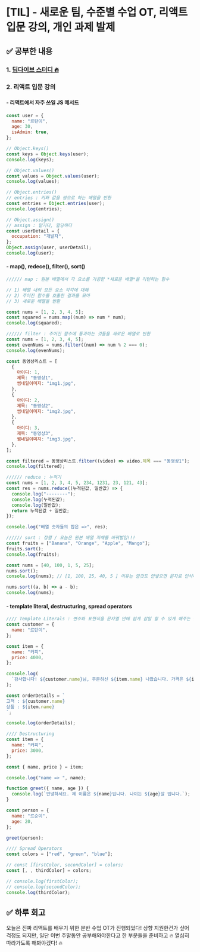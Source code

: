 # [TIL] - 새로운 팀, 수준별 수업 OT, 리액트 입문 강의, 개인 과제 발제

## ✅ 공부한 내용

### 1. [딥다이브 스터디 🔥​](https://github.com/hyeonseok98/js-deep-dive-study/blob/main/%5B06%EC%9E%A5%5D%20%EB%8D%B0%EC%9D%B4%ED%84%B0%20%ED%83%80%EC%9E%85/%EA%B5%AD%EB%AF%BC%EC%98%81.md)

### 2. 리액트 입문 강의

#### - 리액트에서 자주 쓰일 JS 메서드

```jsx
const user = {
  name: "르탄이",
  age: 30,
  isAdmin: true,
};

// Object.keys()
const keys = Object.keys(user);
console.log(keys);

// Object.values()
const values = Object.values(user);
console.log(values);

// Object.entries()
// entries : 키와 값을 쌍으로 하는 배열을 반환
const entries = Object.entries(user);
console.log(entries);

// Object.assign()
// assign : 맡기다, 할당하다
const userDetail = {
  occupation: "개발자",
};
Object.assign(user, userDetail);
console.log(user);
```

#### - map(), redece(), filter(), sort()

```jsx
////// map : 원본 배열에서 각 요소를 가공한 *새로운 배열*을 리턴하는 함수

// 1) 배열 내의 모든 요소 각각에 대해
// 2) 주어진 함수를 호출한 결과를 모아
// 3) 새로운 배열을 반환

const nums = [1, 2, 3, 4, 5];
const squared = nums.map((num) => num * num);
console.log(squared);

////// filter : 주어진 함수에 통과하는 것들을 새로운 배열로 반환
const nums = [1, 2, 3, 4, 5];
const evenNums = nums.filter((num) => num % 2 === 0);
console.log(evenNums);

const 동영상리스트 = [
  {
    아이디: 1,
    제목: "동영상1",
    썸네일이미지: "img1.jpg",
  },
  {
    아이디: 2,
    제목: "동영상2",
    썸네일이미지: "img2.jpg",
  },
  {
    아이디: 3,
    제목: "동영상3",
    썸네일이미지: "img3.jpg",
  },
];

const filtered = 동영상리스트.filter((video) => video.제목 === "동영상1");
console.log(filtered);

////// reduce : 누적기
const nums = [1, 2, 3, 4, 5, 234, 1231, 23, 121, 43];
const res = nums.reduce((누적된값, 일반값) => {
  console.log("--------");
  console.log(누적된값);
  console.log(일반값);
  return 누적된값 + 일반값;
});

console.log("배열 숫자들의 합은 =>", res);

////// sort : 정렬 / 요놈은 원본 배열 자체를 바꿔벌임!!!
const fruits = ["Banana", "Orange", "Apple", "Mango"];
fruits.sort();
console.log(fruits);

const nums = [40, 100, 1, 5, 25];
nums.sort();
console.log(nums); // [1, 100, 25, 40, 5 ] 이유는 암것도 안넣으면 문자로 인식해서

nums.sort((a, b) => a - b);
console.log(nums);
```

#### - template literal, destructuring, spread operators

```jsx
//// Template Literals : 변수와 표현식을 문자열 안에 쉽게 삽일 할 수 있게 해주는 문법
const customer = {
  name: "르탄이",
};

const item = {
  name: "커피",
  price: 4000,
};

console.log(
  `감사합니다! ${customer.name}님, 주문하신 ${item.name} 나왔습니다. 가격은 ${item.price} 입니다`
);

const orderDetails = `
고객 : ${customer.name}
상품 : ${item.name}
`;

console.log(orderDetails);

//// Destructuring
const item = {
  name: "커피",
  price: 3000,
};

const { name, price } = item;

console.log("name => ", name);

function greet({ name, age }) {
  console.log(`안녕하세요. 제 이름은 ${name}입니다. 나이는 ${age}살 입니다.`);
}

const person = {
  name: "르순이",
  age: 20,
};

greet(person);

//// Spread Operators
const colors = ["red", "green", "blue"];

// const [firstColor, secondColor] = colors;
const [, , thirdColor] = colors;

// console.log(firstColor);
// console.log(secondColor);
console.log(thirdColor);
```

## ✅ 하루 회고

오늘은 진짜 리액트를 배우기 위한 분반 수업 OT가 진행되었다!
상향 지원한건가 싶어 걱정도 되지만,
일단 이번 주말동안 공부해와야한다고 한 부분들을 준비하고
🔥 ​열심히 따라가도록 해봐야겠다! 🔥​

